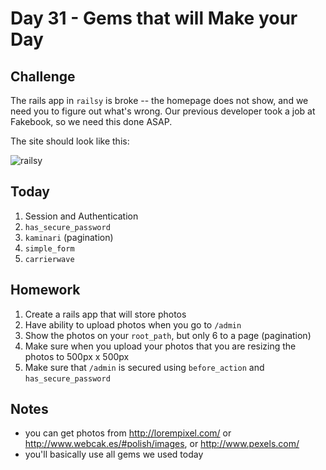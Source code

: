 Day 31 - Gems that will Make your Day
============

Challenge
----

The rails app in `railsy` is broke -- the homepage does not show, and we need
you to figure out what's wrong. Our previous developer took a job at Fakebook,
so we need this done ASAP.

The site should look like this:

![railsy](assets/railsy.png)

Today
----

1. Session and Authentication
2. `has_secure_password`
3. `kaminari` (pagination)
4. `simple_form`
5. `carrierwave`


Homework
-------

1. Create a rails app that will store photos
1. Have ability to upload photos when you go to `/admin`
2. Show the photos on your `root_path`, but only 6 to a page (pagination)
3. Make sure when you upload your photos that you are resizing the photos to
   500px x 500px
4. Make sure that `/admin` is secured using `before_action` and
   `has_secure_password`

Notes
----

* you can get photos from http://lorempixel.com/ or http://www.webcak.es/#polish/images, or http://www.pexels.com/
* you'll basically use all gems we used today

